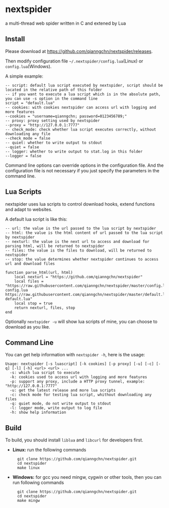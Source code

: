 # nextspider
a multi-thread web spider written in C and extened by Lua

## Install
Please download at <https://github.com/qianngchn/nextspider/releases>.

Then modify configuration file `~/.nextspider/config.lua`(Linux) or `config.lua`(Windows).

A simple example:

    -- script: default lua script executed by nextspider, script should be located in the relative path of this folder
    -- if you want to execute a lua script which is in the absolute path, you can use -s option in the command line
    script = "default.lua"
    -- cookies: with cookies nextspider can access url with logging and more features
    --cookies = "username=qianngchn; password=0123456789;"
    -- proxy: proxy setting used by nextspider
    --proxy = "http://127.0.0.1:7777"
    -- check_mode: check whether lua script executes correctly, without downloading any file
    --check_mode = false
    -- quiet: whether to write output to stdout
    --quiet = false
    -- logger: whether to write output to stat.log in this folder
    --logger = false

Command line options can override options in the configuration file. And the configuration file is not necessary if you just specify the parameters in the command line.

## Lua Scripts
nextspider uses lua scripts to control download hooks, extend functions and adapt to websites.

A default lua script is like this:

    -- url: the value is the url passed to the lua script by nextspider
    -- html: the value is the html content of url passed to the lua script by nextspider
    -- nexturl: the value is the next url to access and download for parsing html, will be returned to nextspider
    -- files: the value is the files to download, will be returned to nextspider
    -- stop: the value determines whether nextspider continues to access url and download files

    function parse_html(url, html)
        local nexturl = "https://github.com/qianngchn/nextspider"
        local files = "https://raw.githubusercontent.com/qianngchn/nextspider/master/config.lua config.lua https://raw.githubusercontent.com/qianngchn/nextspider/master/default.lua default.lua"
        local stop = true
        return nexturl, files, stop
    end

Optionally `nextspider -u` will show lua scripts of mine, you can choose to download as you like.

## Command Line
You can get help information with `nextspider -h`, here is the usage:

    Usage: nextspider [-s luascript] [-k cookies] [-p proxy] [-u] [-c] [-q] [-l] [-h] <url> <url> ...
      -s: which lua script to execute
      -k: cookies used to access url with logging and more features
      -p: support any proxy, include a HTTP proxy tunnel, example: "http://127.0.0.1:7777"
      -u: get the latest release and more lua scripts
      -c: check mode for testing lua script, whithout downloading any files
      -q: quiet mode, do not write output to stdout
      -l: logger mode, write output to log file
      -h: show help information

## Build
To build, you should install `liblua` and `libcurl` for developers first.

* **Linux:** run the following commands

        git clone https://github.com/qianngchn/nextspider.git
        cd nextspider
        make linux

* **Windows:** for gcc you need mingw, cygwin or other tools, then you can run following commands

        git clone https://github.com/qianngchn/nextspider.git
        cd nextspider
        make mingw
